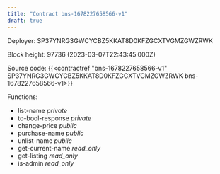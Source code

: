 ```yaml
---
title: "Contract bns-1678227658566-v1"
draft: true
---
```

Deployer: SP37YNRG3GWCYCBZ5KKAT8D0KFZGCXTVGMZGWZRWK


 



Block height: 97736 (2023-03-07T22:43:45.000Z)

Source code: {{<contractref "bns-1678227658566-v1" SP37YNRG3GWCYCBZ5KKAT8D0KFZGCXTVGMZGWZRWK bns-1678227658566-v1>}}

Functions:

* list-name _private_
* to-bool-response _private_
* change-price _public_
* purchase-name _public_
* unlist-name _public_
* get-current-name _read_only_
* get-listing _read_only_
* is-admin _read_only_
